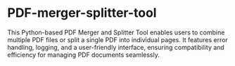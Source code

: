 # PDF-merger-splitter-tool
This Python-based PDF Merger and Splitter Tool enables users to combine multiple PDF files or split a single PDF into individual pages. It features error handling, logging, and a user-friendly interface, ensuring compatibility and efficiency for managing PDF documents seamlessly.
